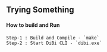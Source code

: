 ## Trying Something

#### How to build and Run
    Step-1 : Build and Compile - `make` 
    Step-2 : Start DiBi CLI - `dibi.exe`